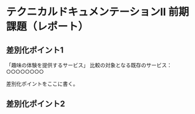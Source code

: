 # テクニカルドキュメンテーションII 前期課題（レポート）

## 差別化ポイント1
「趣味の体験を提供するサービス」
比較の対象となる既存のサービス：○○○○○○○○

差別化ポイントをここに書く。

## 差別化ポイント2


